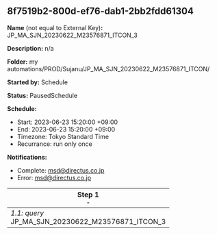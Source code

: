 ## 8f7519b2-800d-ef76-dab1-2bb2fdd61304

**Name** (not equal to External Key)**:** JP_MA_SJN_20230622_M23576871_ITCON_3

**Description:** n/a

**Folder:** my automations/PROD/Sujanu/JP_MA_SJN_20230622_M23576871_ITCON/

**Started by:** Schedule

**Status:** PausedSchedule

**Schedule:**

* Start: 2023-06-23 15:20:00 +09:00
* End: 2023-06-23 15:20:00 +09:00
* Timezone: Tokyo Standard Time
* Recurrance: run only once

**Notifications:**

* Complete: msd@directus.co.jp
* Error: msd@directus.co.jp

| Step 1<br>_<small>-</small>_ |
| --- |
| _1.1: query_<br>JP_MA_SJN_20230622_M23576871_ITCON_3 |
